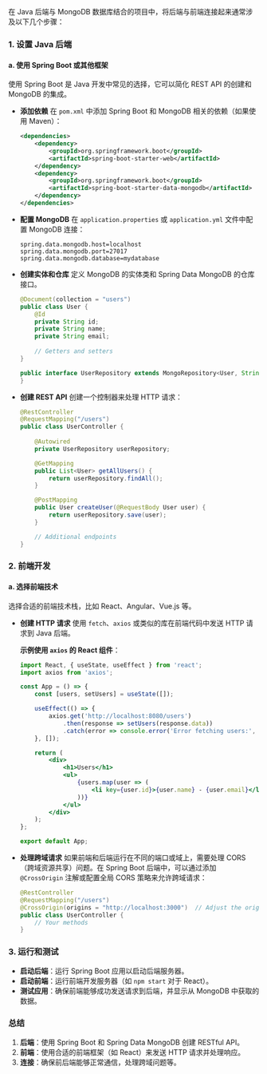 在 Java 后端与 MongoDB 数据库结合的项目中，将后端与前端连接起来通常涉及以下几个步骤：

### 1. **设置 Java 后端**

#### a. **使用 Spring Boot 或其他框架**
使用 Spring Boot 是 Java 开发中常见的选择，它可以简化 REST API 的创建和 MongoDB 的集成。

- **添加依赖**
  在 `pom.xml` 中添加 Spring Boot 和 MongoDB 相关的依赖（如果使用 Maven）：
  ```xml
  <dependencies>
      <dependency>
          <groupId>org.springframework.boot</groupId>
          <artifactId>spring-boot-starter-web</artifactId>
      </dependency>
      <dependency>
          <groupId>org.springframework.boot</groupId>
          <artifactId>spring-boot-starter-data-mongodb</artifactId>
      </dependency>
  </dependencies>
  ```

- **配置 MongoDB**
  在 `application.properties` 或 `application.yml` 文件中配置 MongoDB 连接：
  
  ```
  spring.data.mongodb.host=localhost
  spring.data.mongodb.port=27017
  spring.data.mongodb.database=mydatabase
  ```

- **创建实体和仓库**
  定义 MongoDB 的实体类和 Spring Data MongoDB 的仓库接口。
  ```java
  @Document(collection = "users")
  public class User {
      @Id
      private String id;
      private String name;
      private String email;
      
      // Getters and setters
  }

  public interface UserRepository extends MongoRepository<User, String> {
  }
  ```

- **创建 REST API**
  创建一个控制器来处理 HTTP 请求：
  ```java
  @RestController
  @RequestMapping("/users")
  public class UserController {
      
      @Autowired
      private UserRepository userRepository;

      @GetMapping
      public List<User> getAllUsers() {
          return userRepository.findAll();
      }

      @PostMapping
      public User createUser(@RequestBody User user) {
          return userRepository.save(user);
      }

      // Additional endpoints
  }
  ```

### 2. **前端开发**

#### a. **选择前端技术**
选择合适的前端技术栈，比如 React、Angular、Vue.js 等。

- **创建 HTTP 请求**
  使用 `fetch`、`axios` 或类似的库在前端代码中发送 HTTP 请求到 Java 后端。

  **示例使用 `axios` 的 React 组件**：
  ```jsx
  import React, { useState, useEffect } from 'react';
  import axios from 'axios';

  const App = () => {
      const [users, setUsers] = useState([]);

      useEffect(() => {
          axios.get('http://localhost:8080/users')
              .then(response => setUsers(response.data))
              .catch(error => console.error('Error fetching users:', error));
      }, []);

      return (
          <div>
              <h1>Users</h1>
              <ul>
                  {users.map(user => (
                      <li key={user.id}>{user.name} - {user.email}</li>
                  ))}
              </ul>
          </div>
      );
  };

  export default App;
  ```

- **处理跨域请求**
  如果前端和后端运行在不同的端口或域上，需要处理 CORS（跨域资源共享）问题。在 Spring Boot 后端中，可以通过添加 `@CrossOrigin` 注解或配置全局 CORS 策略来允许跨域请求：
  ```java
  @RestController
  @RequestMapping("/users")
  @CrossOrigin(origins = "http://localhost:3000")  // Adjust the origin based on your front-end URL
  public class UserController {
      // Your methods
  }
  ```

### 3. **运行和测试**

- **启动后端**：运行 Spring Boot 应用以启动后端服务器。
- **启动前端**：运行前端开发服务器（如 `npm start` 对于 React）。
- **测试应用**：确保前端能够成功发送请求到后端，并显示从 MongoDB 中获取的数据。

### 总结
1. **后端**：使用 Spring Boot 和 Spring Data MongoDB 创建 RESTful API。
2. **前端**：使用合适的前端框架（如 React）来发送 HTTP 请求并处理响应。
3. **连接**：确保前后端能够正常通信，处理跨域问题等。